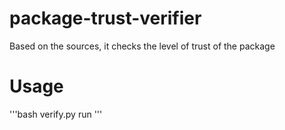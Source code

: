 # package-trust-verifier
Based on the sources, it checks the level of trust of the package

# Usage
'''bash
verify.py run <github-username> <password> <less than year> <less than stars> <less than watchers>
'''
